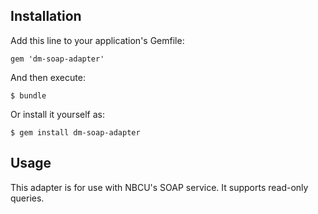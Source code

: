 ## Installation

Add this line to your application's Gemfile:

    gem 'dm-soap-adapter'

And then execute:

    $ bundle

Or install it yourself as:

    $ gem install dm-soap-adapter

## Usage

This adapter is for use with NBCU's SOAP service. It supports read-only queries.